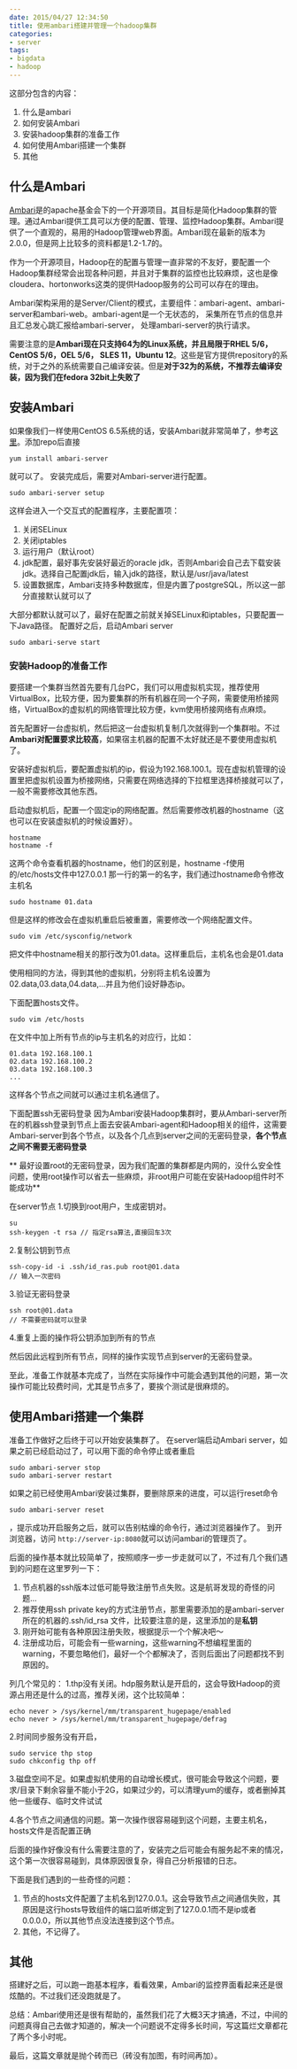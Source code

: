 ```yaml
---
date: 2015/04/27 12:34:50
title: 使用ambari搭建并管理一个hadoop集群
categories:
- server
tags:
- bigdata
- hadoop
---
```


这部分包含的内容：

1. 什么是ambari
2. 如何安装Ambari
3. 安装hadoop集群的准备工作
4. 如何使用Ambari搭建一个集群
5. 其他

## 什么是Ambari ##
[Ambari](http://ambari.apache.org/)是的apache基金会下的一个开源项目。其目标是简化Hadoop集群的管理。通过Ambari提供工具可以方便的配置、管理、监控Hadoop集群。Ambari提供了一个直观的，易用的Hadoop管理web界面。Ambari现在最新的版本为2.0.0，但是网上比较多的资料都是1.2-1.7的。

作为一个开源项目，Hadoop在的配置与管理一直非常的不友好，要配置一个Hadoop集群经常会出现各种问题，并且对于集群的监控也比较麻烦，这也是像cloudera、hortonworks这类的提供Hadoop服务的公司可以存在的理由。

Ambari架构采用的是Server/Client的模式，主要组件：ambari-agent、ambari-server和ambari-web。ambari-agent是一个无状态的， 采集所在节点的信息并且汇总发心跳汇报给ambari-server， 处理ambari-server的执行请求。
<!-- more -->
需要注意的是**Ambari现在只支持64为的Linux系统，并且局限于RHEL 5/6，CentOS 5/6，OEL 5/6， SLES 11，Ubuntu 12**。这些是官方提供repository的系统，对于之外的系统需要自己编译安装。但是**对于32为的系统，不推荐去编译安装，因为我们在fedora 32bit上失败了**

## 安装Ambari ##
如果像我们一样使用CentOS 6.5系统的话，安装Ambari就非常简单了，参考[这里](https://cwiki.apache.org/confluence/display/AMBARI/Install+Ambari+2.0.0+from+Public+Repositories)。添加repo后直接

```
yum install ambari-server
```
就可以了。
安装完成后，需要对Ambari-server进行配置。

```
sudo ambari-server setup
```
这样会进入一个交互式的配置程序，主要配置项：

1. 关闭SELinux
2. 关闭iptables
3. 运行用户（默认root）
4. jdk配置，最好事先安装好最近的oracle jdk，否则Ambari会自己去下载安装jdk。选择自己配置jdk后，输入jdk的路径，默认是/usr/java/latest
5. 设置数据库，Ambari支持多种数据库，但是内置了postgreSQL，所以这一部分直接默认就可以了

大部分都默认就可以了，最好在配置之前就关掉SELinux和iptables，只要配置一下Java路径。
配置好之后，启动Ambari server

```
sudo ambari-serve start
```
### 安装Hadoop的准备工作 ###
要搭建一个集群当然首先要有几台PC，我们可以用虚拟机实现，推荐使用VirtualBox，比较方便，因为要集群的所有机器在同一个子网，需要使用桥接网络，VirtualBox的虚拟机的网络管理比较方便，kvm使用桥接网络有点麻烦。

首先配置好一台虚拟机，然后把这一台虚拟机复制几次就得到一个集群啦。不过**Ambari对配置要求比较高**，如果宿主机器的配置不太好就还是不要使用虚拟机了。

安装好虚拟机后，要配置虚拟机的ip，假设为192.168.100.1。现在虚拟机管理的设置里把虚拟机设置为桥接网络，只需要在网络选择的下拉框里选择桥接就可以了，一般不需要修改其他东西。

启动虚拟机后，配置一个固定ip的网络配置。然后需要修改机器的hostname（这也可以在安装虚拟机的时候设置好）。

```
hostname
hostname -f
```
这两个命令查看机器的hostname，他们的区别是，hostname -f使用的/etc/hosts文件中127.0.0.1 那一行的第一的名字，我们通过hostname命令修改主机名

```
sudo hostname 01.data
```
但是这样的修改会在虚拟机重启后被重置，需要修改一个网络配置文件。

```
sudo vim /etc/sysconfig/network
```
把文件中hostname相关的那行改为01.data。这样重启后，主机名也会是01.data

使用相同的方法，得到其他的虚拟机，分别将主机名设置为02.data,03.data,04.data,...并且为他们设好静态ip。

下面配置hosts文件。

```
sudo vim /etc/hosts
```
在文件中加上所有节点的ip与主机名的对应行，比如：

	01.data	192.168.100.1
	02.data	192.168.100.2
	03.data	192.168.100.3
	...

这样各个节点之间就可以通过主机名通信了。

下面配置ssh无密码登录
因为Ambari安装Hadoop集群时，要从Ambari-server所在的机器ssh登录到节点上面去安装Ambari-agent和Hadoop相关的组件，这需要Ambari-server到各个节点，以及各个几点到server之间的无密码登录，**各个节点之间不需要无密码登录**

** 最好设置root的无密码登录，因为我们配置的集群都是内网的，没什么安全性问题，使用root操作可以省去一些麻烦，非root用户可能在安装Hadoop组件时不能成功**

在server节点
1.切换到root用户，生成密钥对。

```
su
ssh-keygen -t rsa // 指定rsa算法,直接回车3次
```
2.复制公钥到节点

```
ssh-copy-id -i .ssh/id_ras.pub root@01.data
// 输入一次密码
```
3.验证无密码登录

```
ssh root@01.data
// 不需要密码就可以登录
```

4.重复上面的操作将公钥添加到所有的节点

然后因此远程到所有节点，同样的操作实现节点到server的无密码登录。

至此，准备工作就基本完成了，当然在实际操作中可能会遇到其他的问题，第一次操作可能比较费时间，尤其是节点多了，要挨个测试是很麻烦的。

## 使用Ambari搭建一个集群 ##
准备工作做好之后终于可以开始安装集群了。
在server端启动Ambari server，如果之前已经启动过了，可以用下面的命令停止或者重启

```
sudo ambari-server stop
sudo ambari-server restart
```
如果之前已经使用Ambari安装过集群，要删除原来的进度，可以运行reset命令

```
sudo ambari-server reset
```
，提示成功开启服务之后，就可以告别枯燥的命令行，通过浏览器操作了。
到开浏览器，访问 	`http://server-ip:8080`就可以访问ambari的管理页了。

后面的操作基本就比较简单了，按照顺序一步一步走就可以了，不过有几个我们遇到的问题在这里罗列一下：

1. 节点机器的ssh版本过低可能导致注册节点失败。这是航哥发现的奇怪的问题...
2. 推荐使用ssh private key的方式注册节点，那里需要添加的是ambari-server所在的机器的.ssh/id_rsa 文件，比较要注意的是，这里添加的是**私钥**
3. 刚开始可能有各种原因注册失败，根据提示一个个解决吧～
4. 注册成功后，可能会有一些warning，这些warning不想编程里面的warning，不要忽略他们，最好一个个都解决了，否则后面出了问题都找不到原因的。

列几个常见的：
1.thp没有关闭。hdp服务默认是开启的，这会导致Hadoop的资源占用还是什么的过高，推荐关闭，这个比较简单：

```
echo never > /sys/kernel/mm/transparent_hugepage/enabled
echo never > /sys/kernel/mm/transparent_hugepage/defrag
```
2.时间同步服务没有开启，

```
sudo service thp stop
sudo chkconfig thp off
```
3.磁盘空间不足。如果虚拟机使用的自动增长模式，很可能会导致这个问题，要求/目录下剩余容量不能小于2G，如果过少的，可以清理yum的缓存，或者删掉其他一些缓存、临时文件试试

4.各个节点之间通信的问题。第一次操作很容易碰到这个问题，主要主机名，hosts文件是否配置正确

后面的操作好像没有什么需要注意的了，安装完之后可能会有服务起不来的情况，这个第一次很容易碰到，具体原因很复杂，得自己分析报错的日志。

下面是我们遇到的一些奇怪的问题：

1. 节点的hosts文件配置了主机名到127.0.0.1。这会导致节点之间通信失败，其原因是这行hosts导致组件的端口监听绑定到了127.0.0.1而不是ip或者0.0.0.0，所以其他节点没法连接到这个节点。
2. 其他，不记得了。

## 其他 ##
搭建好之后，可以跑一跑基本程序，看看效果，Ambari的监控界面看起来还是很炫酷的。不过我们还没跑就是了。

总结：Ambari使用还是很有帮助的，虽然我们花了大概3天才搞通，不过，中间的问题真得自己去做才知道的，解决一个问题说不定得多长时间，写这篇烂文章都花了两个多小时呢。

最后，这篇文章就是抛个砖而已（砖没有加图，有时间再加）。
